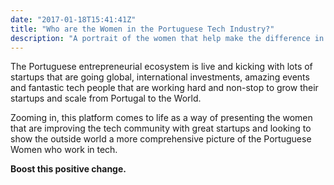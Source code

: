 ```yaml
---
date: "2017-01-18T15:41:41Z"
title: "Who are the Women in the Portuguese Tech Industry?"
description: "A portrait of the women that help make the difference in the industry"
---
```


The Portuguese entrepreneurial ecosystem is live and kicking with lots of startups that are going global, international investments, amazing events and fantastic tech people that are working hard and non-stop to grow their startups and scale from Portugal to the World.

Zooming in, this platform comes to life as a way of presenting the women that are improving the tech community with great startups and looking to show the outside world a more comprehensive picture of the Portuguese Women who work in tech.

**Boost this positive change.**